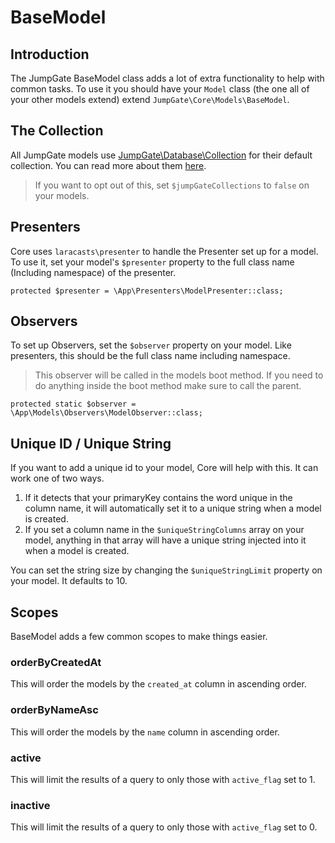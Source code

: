 # BaseModel

## Introduction
The JumpGate BaseModel class adds a lot of extra functionality to help with common tasks.  To use it you should have 
your `Model` class (the one all of your other models extend) extend `JumpGate\Core\Models\BaseModel`.

## The Collection
All JumpGate models use [JumpGate\Database\Collection]() for their default collection.  You can read more about them
[here]().

> If you want to opt out of this, set `$jumpGateCollections` to `false` on your models.

## Presenters
Core uses `laracasts\presenter` to handle the Presenter set up for a model.  To use it, set your model's
`$presenter` property to the full class name (Including namespace) of the presenter.

`protected $presenter = \App\Presenters\ModelPresenter::class;`

## Observers
To set up Observers, set the `$observer` property on your model.  Like presenters, this should be the full
class name including namespace.

> This observer will be called in the models boot method.  If you need to do anything inside the boot method make sure 
to call the parent.

`protected static $observer = \App\Models\Observers\ModelObserver::class;`

## Unique ID / Unique String
If you want to add a unique id to your model, Core will help with this.  It can work one of two ways.

1. If it detects that your primaryKey contains the word unique in the column name, it will automatically set it to a 
unique string when a model is created.
2. If you set a column name in the `$uniqueStringColumns` array on your model, anything in that array will have a unique 
string injected into it when a model is created.

You can set the string size by changing the `$uniqueStringLimit` property on your model.  It defaults to 10.

## Scopes
BaseModel adds a few common scopes to make things easier.

### orderByCreatedAt
This will order the models by the `created_at` column in ascending order.

### orderByNameAsc
This will order the models by the `name` column in ascending order.

### active
This will limit the results of a query to only those with `active_flag` set to 1.

### inactive
This will limit the results of a query to only those with `active_flag` set to 0.
